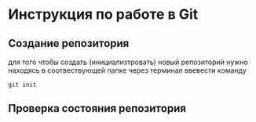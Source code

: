 # **Инструкция по работе в Git**

## Создание репозитория

для того чтобы создать (инициализтровать) новый репозиторий нужно находясь в соотвествующей папке через терминал ввевести команду
    
    git init

## Проверка состояния репозитория